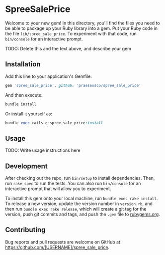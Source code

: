 # SpreeSalePrice

Welcome to your new gem! In this directory, you'll find the files you need to be able to package up your Ruby library into a gem. Put your Ruby code in the file `lib/spree_sale_price`. To experiment with that code, run `bin/console` for an interactive prompt.

TODO: Delete this and the text above, and describe your gem

## Installation

Add this line to your application's Gemfile:

```ruby
gem 'spree_sale_price', github: 'praesensco/spree_sale_price'
```

And then execute:
```ruby
bundle install
```

Or install it yourself as:
```ruby
bundle exec rails g spree_sale_price:install
```

## Usage

TODO: Write usage instructions here

## Development

After checking out the repo, run `bin/setup` to install dependencies. Then, run `rake spec` to run the tests. You can also run `bin/console` for an interactive prompt that will allow you to experiment.

To install this gem onto your local machine, run `bundle exec rake install`. To release a new version, update the version number in `version.rb`, and then run `bundle exec rake release`, which will create a git tag for the version, push git commits and tags, and push the `.gem` file to [rubygems.org](https://rubygems.org).

## Contributing

Bug reports and pull requests are welcome on GitHub at https://github.com/[USERNAME]/spree_sale_price.
